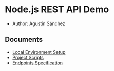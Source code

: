 # Node.js REST API Demo

- Author: Agustín Sánchez

## Documents

- [Local Environment Setup](doc/local-environment-setup.md)
- [Project Scripts](doc/project-scripts.md)
- [Endpoints Specification](doc/api-endpoints.md)


